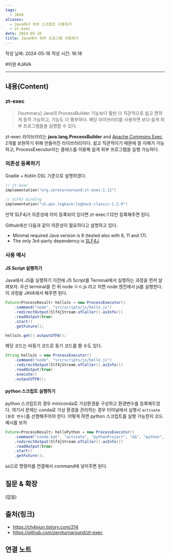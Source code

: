 ```yaml
---
tags:
  - JAVA
aliases:
  - Java에서 외부 스크립트 사용하기
  - zt-exec
date: 2024-05-16
title: Java에서 외부 프로그램 사용하기
---
```

작성 날짜: 2024-05-16
작성 시간: 16:18

#미완 #JAVA 

----
## 내용(Content)

### zt-exec

>[!summary]
>Java의 ProcessBuilder 기능보다 훨씬 더 직관적으로 쉽고 편하게 동작 가능하고, 기능도 더 풍부하다. 해당 라이브러리를 사용하면 보다 쉽게 외부 프로그램들을 실행할 수 있다.

zt-exec 라이브러리는 **java.lang.ProcessBuilder** and [Apache Commons Exec](http://commons.apache.org/proper/commons-exec/).  2개를 보완하기 위해 만들어진 라이브러리이다. 쉽고 직관적이기 때문에 잘 이해가 가능하고, ProcessExecutor라는 클래스를 이용해 쉽게 외부 프로그램을 실행 가능하다.

### 의존성 등록하기

Gradle + Kotlin DSL 기준으로 설명하겠다.

```kotlin
// zt-exec  
implementation("org.zeroturnaround:zt-exec:1.12")  
  
// SLF4J binding  
implementation("ch.qos.logback:logback-classic:1.2.9")
```

만약 SLF4j가 의존성에 이미 등록되어 있다면 zt-exec:1.12만 등록해주면 된다.

Github에선 다음과 같이 의존성이 필요하다고 설명하고 있다.

- Minimal required Java version is 6 (tested also with 8, 11 and 17).
- The only 3rd-party dependency is [SLF4J](https://www.slf4j.org/).

### 사용 예시

#### JS Script 실행하기

Java에서 JS를 실행하기 이전에 JS Script를 Terminal에서 실행하는 과정을 먼저 살펴보자.
우선 terminal을 킨 뒤 node ㅇㅇ.js 라고 치면 node 엔진에서 js를 실행한다. 이 과정을 JAVA에서 해주면 된다.

```java
Future<ProcessResult> helloJs = new ProcessExecutor()  
    .command("node", "src/scripts/js/hello.js")  
    .redirectOutput(Slf4jStream.ofCaller().asInfo())  
    .readOutput(true)  
    .start()  
    .getFuture();

helloJs.get().outputUTF8();
```

해당 코드는 비동기 코드로 동기 코드를 짤 수도 있다.

```java
String helloJs = new ProcessExecutor()  
    .command("node", "src/scripts/js/hello.js")  
    .redirectOutput(Slf4jStream.ofCaller().asInfo())  
    .readOutput(true)  
    .execute() 
    .outputUTF8();
```


#### python 스크립트 실행하기

python 스크립트의 경우 miniconda로 가상환경을 구성하고 환경변수를 등록해두었다. 여기서 문제는 conda로 가상 환경을 관리하는 경우 터미널에서 실행시 `activate [환경 변수]`를 선행해주어야 한다. 어떻게 하면 python 스크립트를 실행 가능한지 코드 예시를 보자

```java
Future<ProcessResult> helloPython = new ProcessExecutor()  
    .command("conda.bat", "activate", "pythonProject", "&&", "python", "src/scripts/python/hello.py")  
    .redirectOutput(Slf4jStream.ofCaller().asInfo())  
    .readOutput(true)  
    .start()  
    .getFuture();
```

`&&`으로 명령어를 연결해서 command에 넣어주면 된다.
## 질문 & 확장

(없음)

## 출처(링크)

- https://ch4njun.tistory.com/214
- https://github.com/zeroturnaround/zt-exec
## 연결 노트










